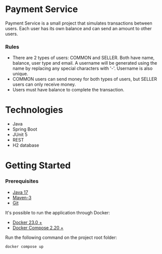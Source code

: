 # Payment Service

Payment Service is a small project that simulates transactions between users. Each user has its own balance and can send
an amount to other users.

### Rules

* There are 2 types of users: COMMON and SELLER. Both have name, balance, user type and email. A username will be
  generated using the name by replacing any special characters with '-'. Username is also unique.
* COMMON users can send money for both types of users, but SELLER users can only receive money.
* Users must have balance to complete the transaction.

# Technologies

* Java
* Spring Boot
* JUnit 5
* REST
* H2 database

# Getting Started

### Prerequisites

* [Java 17](https://www.azul.com/downloads/zulu-community)
* [Maven-3](https://maven.apache.org/download.cgi)
* [Git](https://git-scm.com/downloads)

It's possible to run the application through Docker:

* [Docker 23.0 +](https://www.docker.com/products/overview)
* [Docker Compose 2.20 +](https://docs.docker.com/compose/install/)

Run the following command on the project root folder:

```bash
docker compose up
```



